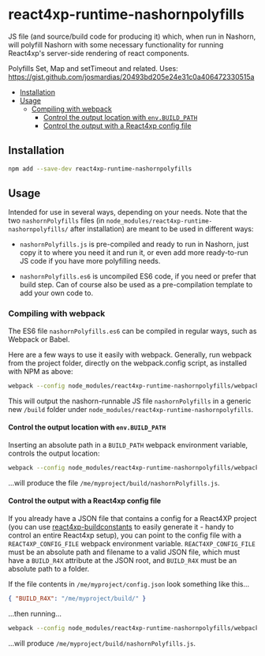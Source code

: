# react4xp-runtime-nashornpolyfills

JS file (and source/build code for producing it) which, when run in Nashorn, will polyfill Nashorn with some necessary functionality for running React4xp's server-side rendering of react components.

Polyfills Set, Map and setTimeout and related. Uses: https://gist.github.com/josmardias/20493bd205e24e31c0a406472330515a

  - [Installation](#installation)
  - [Usage](#usage)
    - [Compiling with webpack](#compiling-with-webpack)
      - [Control the output location with `env.BUILD_PATH`](#control-the-output-location-with-envbuild_path)
      - [Control the output with a React4xp config file](#control-the-output-with-a-react4xp-config-file)


## Installation

```bash
npm add --save-dev react4xp-runtime-nashornpolyfills
```

## Usage

Intended for use in several ways, depending on your needs. Note that the two `nashornPolyfills` files (in `node_modules/react4xp-runtime-nashornpolyfills/` after installation) are meant to be used in different ways: 

  - `nashornPolyfills.js` is pre-compiled and ready to run in Nashorn, just copy it to where you need it and run it, or even add more ready-to-run JS code if you have more polyfilling needs.

  - `nashornPolyfills.es6` is uncompiled ES6 code, if you need or prefer that build step. Can of course also be used as a pre-compilation template to add your own code to.

### Compiling with webpack

The ES6 file `nashornPolyfills.es6` can be compiled in regular ways, such as Webpack or Babel. 

Here are a few ways to use it easily with webpack. Generally, run webpack from the project folder, directly on the webpack.config script, as installed with NPM as above:

```bash
webpack --config node_modules/react4xp-runtime-nashornpolyfills/webpack.config.js
```

This will output the nashorn-runnable JS file `nashornPolyfills` in a generic new `/build` folder under `node_modules/react4xp-runtime-nashornpolyfills`. 


#### Control the output location with `env.BUILD_PATH`

Inserting an absolute path in a `BUILD_PATH` webpack environment variable, controls the output location:

```bash
webpack --config node_modules/react4xp-runtime-nashornpolyfills/webpack.config.js --env.BUILD_PATH=/me/myproject/build
```

...will produce the file `/me/myproject/build/nashornPolyfills.js`.

#### Control the output with a React4xp config file

If you already have a JSON file that contains a config for a React4XP project (you can use [react4xp-buildconstants](https://www.npmjs.com/package/react4xp-buildconstants) to easily generate it - handy to control an entire React4xp setup), you can point to the config file with a `REACT4XP_CONFIG_FILE` webpack environment variable. `REACT4XP_CONFIG_FILE` must be an absolute path and filename to a valid JSON file, which must have a `BUILD_R4X` attribute at the JSON root, and `BUILD_R4X` must be an absolute path to a folder.

If the file contents in `/me/myproject/config.json` look something like this...

```json
{ "BUILD_R4X": "/me/myproject/build/" }
```

...then running...

```bash
webpack --config node_modules/react4xp-runtime-nashornpolyfills/webpack.config.js --env.REACT4XP_CONFIG_FILE=/me/myproject/config.json
```

...will produce `/me/myproject/build/nashornPolyfills.js`.
